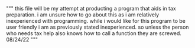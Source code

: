 """
this file will be my attempt at producting a program that aids in tax preparation.
i am unsure how to go about this as i am relatively inexperienced with programming. 
while i would like for this program to be user friendly i am as previously stated inexperienced.
so unless the person who needs tax help also knows how to call a function they are screwed.
08/24/22
"""
